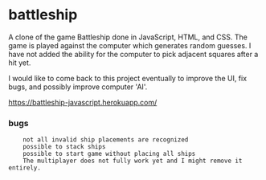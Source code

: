 # battleship
A clone of the game Battleship done in JavaScript, HTML, and CSS. The game is played against the computer which generates random guesses. I have not added the
ability for the computer to pick adjacent squares after a hit yet. 

I would like to come back to this project eventually to improve the UI, fix bugs, and possibly improve computer 'AI'. 


https://battleship-javascript.herokuapp.com/

### bugs

        not all invalid ship placements are recognized
        possible to stack ships
        possible to start game without placing all ships
        The multiplayer does not fully work yet and I might remove it entirely.


    

